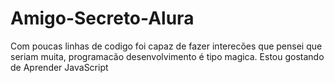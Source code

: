 # Amigo-Secreto-Alura

Com poucas linhas de codigo foi capaz de fazer interecões que pensei que seriam muita, programacão desenvolvimento é tipo magica.
Estou gostando de Aprender JavaScript
